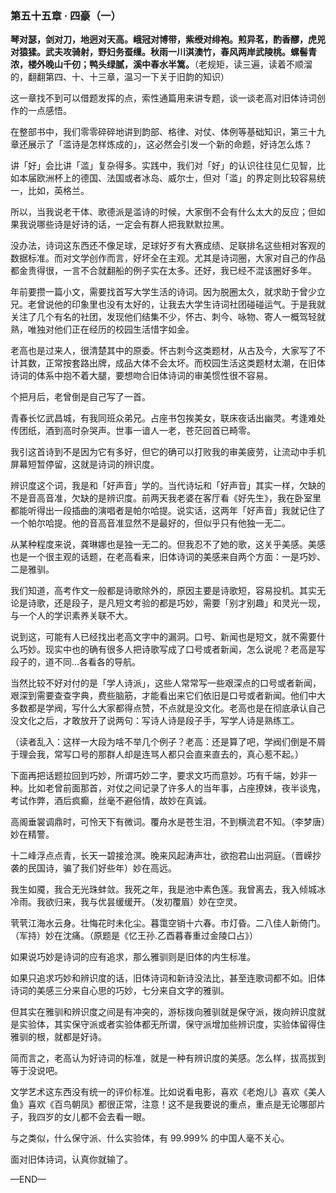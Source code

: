 ### 第五十五章 · 四豪（一）

**琴对瑟，剑对刀，地迥对天高。峨冠对博带，紫绶对绯袍。煎异茗，酌香醪，虎兕对猿猱。武夫攻骑射，野妇务蚕缫。秋雨一川淇澳竹，春风两岸武陵桃。螺髻青浓，楼外晚山千仞；鸭头绿腻，溪中春水半篙。**（老规矩，读三遍，读着不顺溜的，翻翻第四、十、十三章，温习一下关于旧韵的知识）

这一章找不到可以借题发挥的点，索性通篇用来讲专题，谈一谈老高对旧体诗词创作的一点感悟。

在整部书中，我们零零碎碎地讲到韵部、格律、对仗、体例等基础知识，第三十九章还展示了「滥诗是怎样炼成的」，这必然会引发一个新的命题，好诗怎么炼？

讲「好」会比讲「滥」复杂得多。实践中，我们对「好」的认识往往见仁见智，比如本届欧洲杯上的德国、法国或者冰岛、威尔士，但对「滥」的界定则比较容易统一，比如，英格兰。

所以，当我说老干体、歌德派是滥诗的时候，大家倒不会有什么太大的反应；但如果我说哪些诗是好诗的话，一定会有群人把我默默拉黑。

没办法，诗词这东西还不像足球，足球好歹有大赛成绩、足联排名这些相对客观的数据标准。而对文学创作而言，好坏全在主观。尤其是诗词圈，大家对自己的作品都金贵得很，一言不合就翻船的例子实在太多。还好，我已经不混该圈好多年。

年前要攒一篇小文，需要找首写大学生活的诗词。因为脱圈太久，就求助于曾少立兄。老曾说他的印象里也没有太好的，让我去大学生诗词社团碰碰运气。于是我就关注了几个有名的社团，发现他们结集不少，怀古、刺今、咏物、寄人一概驾轻就熟，唯独对他们正在经历的校园生活惜字如金。

老高也是过来人，很清楚其中的原委。怀古刺今这类题材，从古及今，大家写了不计其数，正常按套路出牌，成品大体不会太坏。而校园生活这类题材太潮，在旧体诗词的体系中抱不着大腿，要想吻合旧体诗词的审美惯性很不容易。

个把月后，老曾倒是自己写了一首。

青春长忆武昌城，有我同班众弟兄。占座书包挨美女，联床夜话出幽灵。考逢难处传团纸，酒到高时杂哭声。世事一谙人一老，苍茫回首已畸零。

我引这首诗到不是因为它有多好，但它的确可以打败我的审美疲劳，让流动中手机屏幕短暂停留，这就是诗词的辨识度。

辨识度这个词，我是和「好声音」学的。当代诗坛和「好声音」其实一样，欠缺的不是音高音准，欠缺的是辨识度。前两天我老婆在客厅看《好先生》，我在卧室里都能听得出一段插曲的演唱者是帕尔哈提。说实话，这两年「好声音」我就记住了一个帕尔哈提。他的音高音准显然不是最好的，但似乎只有他独一无二。

从某种程度来说，龚琳娜也是独一无二的。但我忍不了她的歌，这关乎美感。美感也是一个很主观的话题，在老高看来，旧体诗词的美感来自两个方面：一是巧妙、二是雅驯。

我们知道，高考作文一般都是诗歌除外的，原因主要是诗歌短，容易投机。其实无论是诗歌，还是段子，是凡短文考验的都是巧妙，需要「别才别趣」和灵光一现，与一个人的学识素养关联不大。

说到这，可能有人已经找出老高文字中的漏洞。口号、新闻也是短文，就不需要什么巧妙。现实中也的确有很多人把诗歌写成了口号或者新闻，怎么说呢？老高是写段子的，道不同…各看各的导航。

当然比较不好对付的是「学人诗派」，这些人常常写一些艰深点的口号或者新闻，艰深到需要查查字典，费些脑筋，才能看出来它们依旧是口号或者新闻。他们中大多数都是学阀，写什么大家都得点赞，不点就是没文化。老高也是在彻底承认自己没文化之后，才敢放开了说两句：写诗人诗是段子手，写学人诗是熟练工。

（读者乱入：这样一大段为啥不举几个例子？老高：还是算了吧，学阀们倒是不屑于理会我，常写口号的那群人却是连骂人都只会直来直去的，真心惹不起。）

下面再把话题拉回到巧妙，所谓巧妙二字，要求文巧而意妙。巧有千端，妙非一种。比如老曾前面那首，对仗之间记录了许多人的当年事，占座撩妹，夜半谈鬼，考试作弊，酒后疯癫，丝毫不避俗情，故妙在真诚。

高阁垂裳调鼎时，可怜天下有微词。覆舟水是苍生泪，不到横流君不知。（李梦唐）妙在精警。

十二峰浮点点青，长天一碧接沧溟。晚来风起涛声壮，欲抱君山出洞庭。（晋嵘抄袭的民国诗，骗了我们好些年）妙在高远。

我生如魇，我合无光珠蚌敛。我死之年，我是池中素色莲。我曾离去，我入倾城冰冷雨。我欲归来，我与优昙缓缓开。（发初覆眉）妙在空灵。

茕茕江海水云身。壮悔花时未化尘。暮霭空销十六春。市灯昏。二八佳人新倚门。（军持）妙在沈痛。（原题是《忆王孙.乙酉暮春重过金陵口占》）

如果说巧妙是诗词的应有追求，那么雅驯则是旧体的内生标准。

如果只追求巧妙和辨识度的话，旧体诗词和新诗没法比，甚至连歌词都不如。旧体诗词的美感三分来自心思的巧妙，七分来自文字的雅驯。

但其实在雅驯和辨识度之间是有冲突的，游标拨向雅驯就是保守派，拨向辨识度就是实验体，其实保守派或者实验体都无所谓，保守派增加些辨识度，实验体留得住雅驯的根，就都是好诗。

简而言之，老高认为好诗词的标准，就是一种有辨识度的美感。怎么样，拔高拔到等于没说吧。

文学艺术这东西没有统一的评价标准。比如说看电影，喜欢《老炮儿》喜欢《美人鱼》喜欢《百鸟朝凤》都很正常，注意！这不是我要说的重点，重点是无论哪部片子，我四岁的女儿都不会去看一眼。

与之类似，什么保守派、什么实验体，有 99.999% 的中国人毫不关心。

面对旧体诗词，认真你就输了。

—END—

